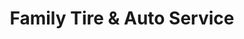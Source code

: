 ---
title: "Family Tire & Auto Service"
url: /cleveland/family-tire-and-auto-service/
shop: car repair
---